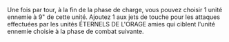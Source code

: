 Une fois par tour, à la fin de la phase
de charge, vous pouvez choisir 1 unité
ennemie à 9" de cette unité. Ajoutez
1 aux jets de touche pour les attaques
effectuées par les unités ÉTERNELS
DE L'ORAGE amies qui ciblent
l'unité ennemie choisie à la phase de
combat suivante.
